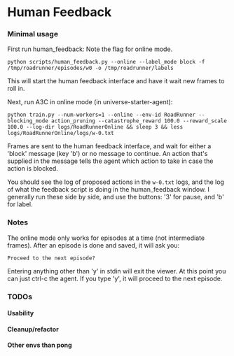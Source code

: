 # Human Feedback

### Minimal usage

First run human_feedback:
Note the flag for online mode.

    python scripts/human_feedback.py --online --label_mode block -f /tmp/roadrunner/episodes/w0 -o /tmp/roadrunner/labels

This will start the human feedback interface and have it wait new frames to roll in.

Next, run A3C in online mode (in universe-starter-agent):

    python train.py --num-workers=1 --online --env-id RoadRunner --blocking_mode action_pruning --catastrophe_reward 100.0 --reward_scale 100.0 --log-dir logs/RoadRunnerOnline && sleep 3 && less logs/RoadRunnerOnline/logs/w-0.txt


Frames are sent to the human feedback interface, and wait for either a 'block' message (key 'b') or no message
to continue. An action that's supplied in the message tells the agent which action to take in case
the action is blocked.

You should see the log of proposed actions in the `w-0.txt` logs, and the log of what the feedback script
is doing in the human_feedback window. I generally run these side by side, and use the buttons: '3' for pause,
and 'b' for label.

### Notes

The online mode only works for episodes at a time (not intermediate frames).
After an episode is done and saved, it will ask you:

    Proceed to the next episode?

Entering anything other than 'y' in stdin will exit the viewer. At this point you can just ctrl-c the agent.
If you type 'y', it will proceed to the next episode.


### TODOs
#### Usability
#### Cleanup/refactor
#### Other envs than pong
